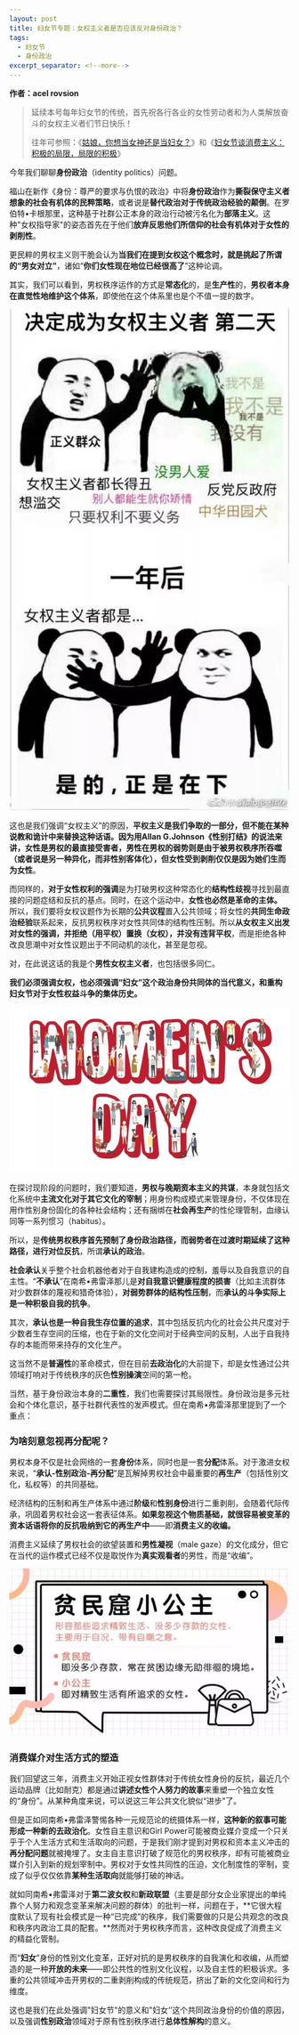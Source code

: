 ```yaml
---
layout: post
title: 妇女节专题：女权主义者是否应该反对身份政治？
tags:
  - 妇女节
  - 身份政治
excerpt_separator: <!--more-->
---
```


**作者：acel rovsion**

> 延续本号每年妇女节的传统，首先祝各行各业的女性劳动者和为人类解放奋斗的女权主义者们节日快乐！
>
> 往年可参照：《[姑娘，你想当女神还是当妇女？](https://link.zhihu.com/?target=https%3A//mp.weixin.qq.com/s%3F__biz%3DMzIzNTU3MDI5Mw%3D%3D%26mid%3D2247484909%26idx%3D1%26sn%3D8526d847827b9639c3ef5d398b96ad3b%26chksm%3De8e450f7df93d9e13a661974755f0ae5f9e431713d539ee7e36587190cf5033a051222241c90%26mpshare%3D1%26scene%3D21%26srcid%3D0307tjakZzQuhQNVAmCYQjFd%26from%3Dtimeline%26ascene%3D14%26devicetype%3Dandroid-22%26version%3D26060739%26nettype%3DWIFI%26lang%3Den%26pass_ticket%3DKe1iU9DbrItHxwwtAoOSij3dC%2520rsvZ97FzLRCWQyuXCR2zQAB641u1HJsS/zuvC9%26wx_header%3D1%23wechat_redirect)》和《[妇女节谈消费主义：积极的局限，局限的积极](https://link.zhihu.com/?target=https%3A//mp.weixin.qq.com/s%3F__biz%3DMzA4OTEyMTMxNA%3D%3D%26mid%3D2447668052%26idx%3D1%26sn%3Deb1734dbefaf3f7d17c4428350d2766a%26chksm%3D840f6419b378ed0f0e8e23727203dde283c1986db90e5b7e35a3d330ac4ed3caecd98bd614cf%26token%3D1203915284%26lang%3Dzh_CN%26scene%3D21%23wechat_redirect)》

今年我们聊聊**身份政治**（identity politics）问题。

<!--more-->

福山在新作《身份：尊严的要求与仇恨的政治》中将**身份政治**作为**撕裂保守主义者想象的社会有机体的民粹策略**，或者说是**替代政治对于传统政治经验的颠倒**。在罗伯特•卡根那里，这种基于社群公正本身的政治行动被污名化为**部落主义**。这种"女权指导家"的姿态首先在于他们**放弃反思他们所信仰的社会有机体对于女性的剥削性**。

更民粹的男权主义则干脆会认为**当我们在提到女权这个概念时，就是挑起了所谓的“男女对立”**，诸如“**你们女性现在地位已经很高了**”这种论调。

其实，我们可以看到，男权秩序运作的方式是**常态化**的，是**生产性**的，**男权者本身在直觉性地维护这个体系**，即使他在这个体系里也是个不值一提的数字。

![](../images/v2-eadf6b57cd31d84567f5526a5a803509_hd.jpg)

这也是我们强调“女权主义”的原因，**平权主义是我们争取的一部分，但不能在某种说教和诡计中来替换这种话语。**因为用Allan G.Johnson《性别打结》的说法来讲，**女性是男权的最直接受害者，男性在男权的弱势则是由于被男权秩序所吞噬**（或者说是另一种异化，而非性别客体化），但**女性受到剥削仅仅是因为她们生而为女性**。

而同样的，**对于女性权利的强调**是为打破男权这种常态化的**结构性歧视**寻找到最直接的问题症结和反抗的基点。同时，在这个运动中，**女性也必然是革命的主体。**
所以，我们要将女权议题作为长期的**公共议程**置入公共领域；将女性的**共同生命政治经验**联系起来，反抗男权秩序对女性共同体的结构性压制。所以**从女权主义出发对女性的强调，并拒绝（用平权）置换（女权），并没有违背平权**，而是拒绝各种改良思潮中对女性议题出于不同动机的淡化，甚至是忽视。

对，在此说这话的我是个**男性女权主义者**，也包括很多同仁。

**我们必须强调女权，也必须强调“妇女”这个政治身份共同体的当代意义，和重构妇女节对于女性权益斗争的集体历史。**  

![](../images/v2-e89626bb581121a4d4da50801ef09eda_hd.jpg)

在探讨现阶段的问题时，我们要知道，**男权与晚期资本主义的共谋**，本身就包括文化系统中**主流文化对于其它文化的宰制**；用身份构成模式来管理身份，不仅体现在用作性别身份固化的各种社会结构；还有捆绑在**社会再生产**的性伦理管制，血缘认同等一系列惯习（habitus）。

所以，是**传统男权秩序首先预制了身份政治路径，而弱势者在过渡时期延续了这种路径，进行对位反抗**，所谓**承认的政治**。

**社会承认**关乎整个社会机器他者对于自我建构造成的控制，羞辱以及自我意识的自主性。“**不承认**”在南希•弗雷泽那儿是**对自我意识健康程度的损害**（比如主流群体对少数群体的蔑视和猎奇体验），**对弱势群体的结构性压制**，而**承认的斗争实际上是一种积极自我的抗争**。

其次，**承认也是一种自我生存位置的追求**，其中包括反抗内化的社会公共尺度对于少数者生存空间的压缩，也在于新的文化空间对于经典空间的反制，人出于自我持存的本能而带来持存的文化生产。

这当然不是**普遍性**的革命模式，但在目前**去政治化**的大前提下，却是女性通过公共领域打响对于传统秩序的灰色**性别操演**空间的第一枪。

当然，基于身份政治本身的**二重性**，我们也需要探讨其局限性。身份政治是多元社会和个体化意识，基于社群代表性的发声模式。但在南希•弗雷泽那里提到了一个重点：

### 为啥刻意忽视再分配呢？

男权本身不仅是社会网络的一套**身份**体系，同时也是一套**分配**体系。对于激进女权来说，“**承认-性别政治-再分配**”是瓦解掉男权社会中最重要的**再生产**（包括性别文化，私权等）的共同基础。

经济结构的压制和再生产体系中通过**阶级**和**性别身份**进行二重剥削，会随着代际传承，巩固着男权社会这一套表征体系。**如果忽视这个物质基础，就很容易被变革的资本话语将你的反抗吸纳到它的再生产中**——即**消费主义的收编。**

消费主义延续了男权社会的欲望装置和**男性凝视**（male gaze）的文化成分，但它在当代的运作模式已经不仅是取悦作为**真实观看者**的男性，而是“收编”。  

![](../images/v2-c095cfe378e39425073f0a32dfe751c0_hd.jpg)

### 消费媒介对生活方式的塑造

我们回望这三年，消费主义开始正视女性群体对于传统女性身份的反抗，最近几个运动品牌（比如耐克）都是通过**讲述女性个人努力的故事**来重塑一个独立女性的“身份”。从某种角度来说，可以说这三年公共文化貌似“进步”了。

但是正如同南希•弗雷泽警惕各种一元规范论的统摄体系一样，**这种新的叙事可能形成一种新的去政治化**。女性自主意识和Girl Power可能被商业媒介变成一个只关乎于个人生活方式和生活取向的问题，于是我们刚才提到对男权和资本主义冲击的**再分配问题**就被掩埋了。女主自主意识打破了规范化的男权秩序，却有可能被商业媒介引入到新的规划宰制中。男权对于女性共同性的压迫，文化制度性的宰制，变成了似乎仅仅依靠**某种生活取向**就能够打破的神话。

就如同南希•弗雷泽对于**第二波女权**和**新政联盟**（主要是部分女企业家提出的单纯靠个人努力和观念变革来解决问题的群体）的批判一样，问题在于，**它很大程度默认了现有社会模式是一种“已完成”的秩序，我们需要做的只是公共观念的改良和秩序内政治工具的配套。**然而对于男权秩序而言，这种改良促成了消费主义的精益化管制。

而“**妇女**”身份的性别文化变革，正好对抗的是男权秩序的自我演化和收编，从而塑造的是一种**开放的未来**——即公共性的性别文化议程，以及自主性的积极诉求。多重的公共领域冲击开男权的二重剥削构成的传统规范，挤出了新的文化空间和行为维度。

这也是我们在此处强调"妇女节"的意义和"妇女‘’这个共同政治身份的价值的原因，以及强调**性别政治**领域对于原有性别秩序进行**总体性解构**的意义。  